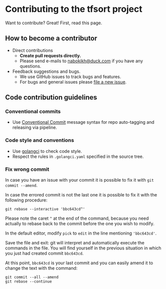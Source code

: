 # Contributing to the tfsort project

Want to contribute? Great! First, read this page.

## How to become a contributor

- Direct contributions
  - **Create pull requests directly.**
  - Please send e-mails to nabokikh@duck.com if you have any questions.
- Feedback suggestions and bugs.
  - We use GitHub issues to track bugs and features.
  - For bugs and general issues please [file a new issue](https://github.com/AlexNabokikh/tfsort/issues/new).

## Code contribution guidelines

### Conventional commits

- Use [Conventional Commit](https://www.conventionalcommits.org/en/v1.0.0/#summary) message syntax for repo auto-tagging and releasing via pipeline.

### Code style and conventions

- Use [golangci](https://github.com/golangci/golangci-lint) to check code style.
- Respect the rules in `.golangci.yaml` specified in the source tree.

### Fix wrong commit

In case you have an issue with your commit it is possible to fix it with `git commit --amend`.

In case the errored commit is not the last one it is possible to fix it with the following procedure:

```shell
git rebase --interactive 'bbc643cd^'
```

Please note the caret `^` at the end of the command, because you need actually to rebase back to the commit before the one you wish to modify.

In the default editor, modify `pick` to `edit` in the line mentioning `'bbc643cd'`.

Save the file and exit: git will interpret and automatically execute the commands in the file. You will find yourself in the previous situation in which you just had created commit `bbc643cd`.

At this point, `bbc643cd` is your last commit and you can easily amend it to change the text with the command:

```shell
git commit --all --amend
git rebase --continue
```
